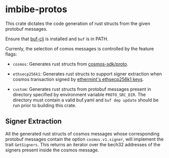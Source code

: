# imbibe-protos

This crate dictates the code generation of rust structs from the given protobuf messages.

Ensure that [buf-cli](https://buf.build/product/cli) is installed and `buf` is in PATH.

Currenly, the selection of comos messages is controlled by the feature flags:

- `cosmos`: Generates rust structs from [cosmos-sdk/proto](https://github.com/cosmos/cosmos-sdk/tree/main/proto).

- `ethsecp256k1`: Generates rust structs to support signer extraction when cosmos transaction signed by [ethermint's ethsecp256k1 keys](https://github.com/evmos/ethermint/blob/main/proto/ethermint/crypto/v1/ethsecp256k1/keys.proto).

- `custom`: Generates rust structs from protobuf messages present in directory specified by environment variable `PROTO_SRC_DIR`. The directory must contain a valid buf.yaml and `buf dep update` should be run prior to building this crate.

## Signer Extraction

All the generated rust structs of cosmos messages whose corresponding protobuf messages contain the option `cosmos.v1.signer`, will implement the trait `GetSigners`. This returns an iterator over the bech32 addresses of the signers present inside the cosmos message.
